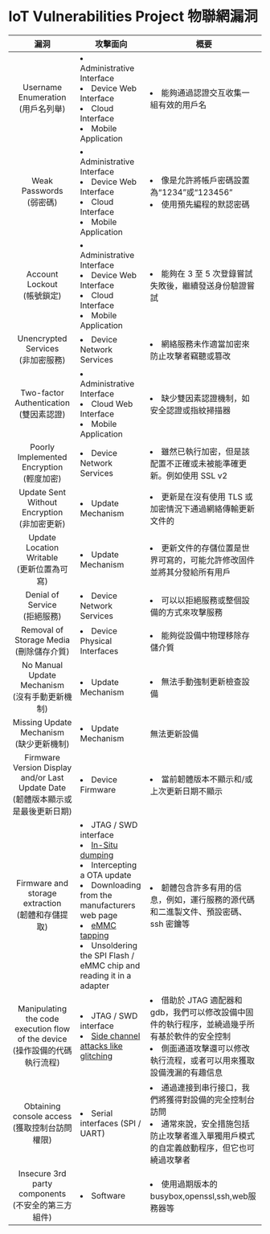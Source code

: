 # IoT Vulnerabilities Project 物聯網漏洞
|  漏洞  | 攻擊面向 | 概要 |
| :----: | ------- | ---- |
| Username Enumeration<br/>(用戶名列舉) | <li>Administrative Interface</li><li>Device Web Interface</li><li> Cloud Interface</li><li>Mobile Application</li> | <li>能夠通過認證交互收集一組有效的用戶名</li> |
| Weak Passwords<br/>(弱密碼) | <li>Administrative Interface</li><li>Device Web Interface</li><li>Cloud Interface</li><li>Mobile Application</li> | <li>像是允許將帳戶密碼設置為“1234”或“123456”</li><li>使用預先編程的默認密碼</li> |
| Account Lockout<br/>(帳號鎖定) | <li>Administrative Interface</li><li>Device Web Interface</li><li>Cloud Interface</li><li>Mobile Application</li> | <li>能夠在 3 至 5 次登錄嘗試失敗後，繼續發送身份驗證嘗試</li> |
| Unencrypted Services<br/>(非加密服務) | <li>Device Network Services</li> | <li>網絡服務未作適當加密來防止攻擊者竊聽或篡改</li> |
| Two-factor Authentication<br/>(雙因素認證) | <li>Administrative Interface</li><li>Cloud Web Interface</li><li>Mobile Application</li> | <li>缺少雙因素認證機制，如安全認證或指紋掃描器</li> |
| Poorly Implemented Encryption<br/>(輕度加密) | <li>Device Network Services</li> | <li>雖然已執行加密，但是該配置不正確或未被能準確更新。例如使用 SSL v2</li> |
| Update Sent Without Encryption<br/>(非加密更新) | <li>Update Mechanism</li> | <li>更新是在沒有使用 TLS 或加密情況下通過網絡傳輸更新文件的</li> |
| Update Location Writable<br/>(更新位置為可寫) | <li>Update Mechanism</li> | <li>更新文件的存儲位置是世界可寫的，可能允許修改固件並將其分發給所有用戶</li> |
| Denial of Service<br/>(拒絕服務) | <li>Device Network Services</li> | <li>可以以拒絕服務或整個設備的方式來攻擊服務</li> |
| Removal of Storage Media<br/>(刪除儲存介質) | <li>Device Physical Interfaces</li> | <li>能夠從設備中物理移除存儲介質</li> |
| No Manual Update Mechanism<br/>(沒有手動更新機制) | <li>Update Mechanism</li></li> | <li>無法手動強制更新檢查設備</li> |
| Missing Update Mechanism<br/>(缺少更新機制) | <li>Update Mechanism</li> | 無法更新設備 |
| Firmware Version Display and/or Last Update Date<br/>(韌體版本顯示或是最後更新日期) | <li>Device Firmware</li> | <li>當前韌體版本不顯示和/或上次更新日期不顯示</li> |
| Firmware and storage extraction<br/>(韌體和存儲提取) | <li>JTAG / SWD interface</li><li>[In-Situ dumping](https://www.flashrom.org/Flashrom)</li><li>Intercepting a OTA update</li><li>Downloading from the manufacturers web page</li><li>[eMMC tapping](https://www.exploitee.rs/index.php/Exploitee.rs_Low_Voltage_e-MMC_Adapter)</li><li>Unsoldering the SPI Flash / eMMC chip and reading it in a adapter</li> | <li>韌體包含許多有用的信息，例如，運行服務的源代碼和二進製文件、預設密碼、ssh 密鑰等</li> |
| Manipulating the code execution flow of the device<br/>(操作設備的代碼執行流程) | <li>JTAG / SWD interface</li><li>[Side channel attacks like glitching](https://wiki.newae.com/Main_Page)</li> | <li>借助於 JTAG 適配器和 gdb，我們可以修改設備中固件的執行程序，並繞過幾乎所有基於軟件的安全控制</li><li>側面通道攻擊還可以修改執行流程，或者可以用來獲取設備洩漏的有趣信息</li> |
| Obtaining console access<br/>(獲取控制台訪問權限) | <li>Serial interfaces (SPI / UART)</li> | <li>通過連接到串行接口，我們將獲得對設備的完全控制台訪問</li><li>通常來說，安全措施包括防止攻擊者進入單獨用戶模式的自定義啟動程序，但它也可繞過攻擊者</li>
| Insecure 3rd party components<br/>(不安全的第三方組件) | <li>Software</li> | <li>使用過期版本的 busybox,openssl,ssh,web服務器等</li> |


